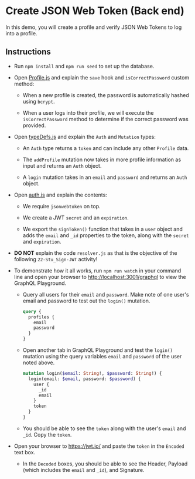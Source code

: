 # Create JSON Web Token (Back end)

In this demo, you will create a profile and verify JSON Web Tokens to log into a profile.

## Instructions

- Run `npm install` and `npm run seed` to set up the database.

- Open [Profile.js](models/Profile.js) and explain the `save` hook and `isCorrectPassword` custom method:

  - When a new profile is created, the password is automatically hashed using `bcrypt`.

  - When a user logs into their profile, we will execute the `isCorrectPassword` method to determine if the correct password was provided.

- Open [typeDefs.js](schemas/typeDefs.js) and explain the `Auth` and `Mutation` types:

  - An `Auth` type returns a `token` and can include any other `Profile` data.

  - The `addProfile` mutation now takes in more profile information as input and returns an `Auth` object.

  - A `login` mutation takes in an `email` and `password` and returns an `Auth` object.

- Open [auth.js](utils/auth.js) and explain the contents:

  - We require `jsonwebtoken` on top.

  - We create a JWT `secret` and an `expiration`.

  - We export the `signToken()` function that takes in a `user` object and adds the `email` and `_id` properties to the token, along with the `secret` and `expiration`.

- **DO NOT** explain the code `resolver.js` as that is the objective of the following `22-Stu_Sign-JWT` activity!

- To demonstrate how it all works, run `npm run watch` in your command line and open your browser to <http://localhost:3001/graphql> to view the GraphQL Playground.

  - Query all users for their `email` and `password`. Make note of one user's email and password to test out the `login()` mutation.

    ```graphql
    query {
      profiles {
        email
        password
      }
    }
    ```

  - Open another tab in GraphQL Playground and test the `login()` mutation using the query variables `email` and `password` of the user noted above.

    ```graphql
    mutation login($email: String!, $password: String!) {
      login(email: $email, password: $password) {
        user {
          _id
          email
        }
        token
      }
    }
    ```

  - You should be able to see the `token` along with the user's `email` and `_id`. Copy the `token`.

- Open your browser to <https://jwt.io/> and paste the `token` in the `Encoded` text box.

  - In the `Decoded` boxes, you should be able to see the Header, Payload (which includes the `email` and `_id`), and Signature.

